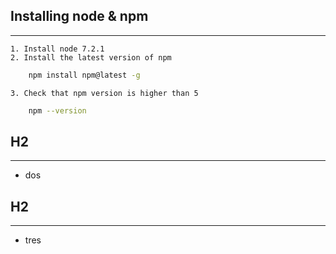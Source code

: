## Installing node & npm
---
    1. Install node 7.2.1
    2. Install the latest version of npm
```bash
    npm install npm@latest -g
```
    3. Check that npm version is higher than 5
```bash
    npm --version
```
## H2
---
* dos
## H2
---
* tres
